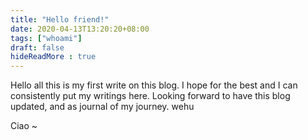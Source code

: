 ```yaml
---
title: "Hello friend!"
date: 2020-04-13T13:20:20+08:00
tags: ["whoami"]
draft: false
hideReadMore : true
---
```


Hello all this is my first write on this blog. I hope for the best and I can consistently put my writings here. Looking forward to have this blog updated, and as journal of my journey. wehu

Ciao ~